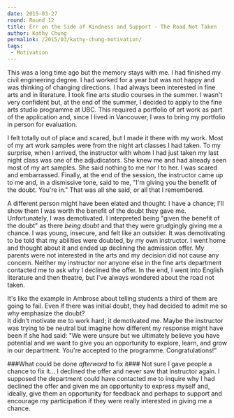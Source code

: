 ```yaml
---
date: 2015-03-27
round: Round 12
title: Err on the Side of Kindness and Support - The Road Not Taken
author: Kathy Chung
permalink: /2015/03/kathy-chung-motivation/
tags:
 - Motivation
---
```

This was a long time ago but the memory stays with me. I had finished my civil engineering degree.
I had worked for a year but was not happy and was thinking of changing directions. I had always
been interested in fine arts and in literature.  I took fine arts studio courses in the summer.
I wasn't very confident but, at the end of the summer, I decided to apply to the fine arts 
studio programme at UBC. This required a portfolio of art work as part of the application and, 
since I lived in Vancouver, I was to bring my portfolio in person for evaluation.

I felt totally out of place and scared, but I made it there with my work. Most of my art work 
samples were from the night art classes I had taken.  To my surprise, when I arrived, the 
instructor with whom I had just taken my last night class was one of the adjudicators. She 
knew me and had already seen most of my art samples. She said nothing to me nor I to her.
I was scared and embarrassed. Finally, at the end of the session, the instructor came up to me 
and, in a dismissive tone, said to me, "I'm giving you the benefit of the doubt.  You're in."
That was all she said, or all that I remembered.

A different person might have been elated and thought: I have a chance; I'll show them I was 
worth the benefit of the doubt they gave me.  Unfortunately, I was demotivated.  I interpreted 
being "given the benefit of the doubt" as there *being doubt* and that they were grudgingly 
giving me a chance.  I was young, insecure, and felt like an outsider. It was demotivating 
to be told that my abilities were doubted, by my own instructor. I went home and thought about
it and ended up declining the admission offer. My parents were not interested in the arts and
my decision did not cause any concern.  Neither my instructor nor anyone else in the fine 
arts department contacted me to ask why I declined the offer. In the end, I went into English
literature and then theatre, but I've always wondered about the road not taken.

It's like the example in Ambrose about telling students a third of them are going to fail.
Even if there was initial doubt, they had decided to admit me so why emphasize the doubt?  
It didn't motivate me to work hard; it demotivated me.  Maybe the instructor was trying to
be neutral but imagine how different my response might have been if she had said: "We were
unsure but we ultimately believe you have potential and we want to give you an opportunity 
to explore, learn, and grow in our department. You're accepted to the programme.
Congratulations!"

###What could be done *afterward* to fix it###
Not sure I gave people a chance to fix it... I declined the offer and never saw that
instructor again.  I supposed the department could have contacted me to inquire why 
I had declined the offer and given me an opportunity to express myself and, ideally,
give them an opportunity for feedback and perhaps to support and encourage my
participation if they were really interested in giving me a chance.
